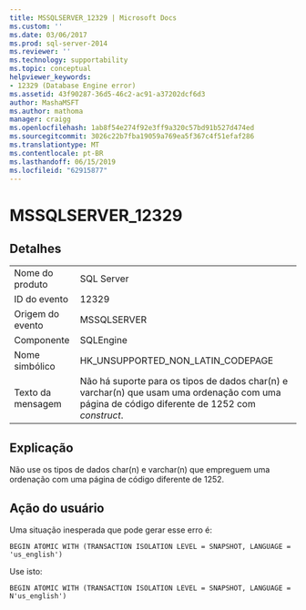 ```yaml
---
title: MSSQLSERVER_12329 | Microsoft Docs
ms.custom: ''
ms.date: 03/06/2017
ms.prod: sql-server-2014
ms.reviewer: ''
ms.technology: supportability
ms.topic: conceptual
helpviewer_keywords:
- 12329 (Database Engine error)
ms.assetid: 43f90287-36d5-46c2-ac91-a37202dcf6d3
author: MashaMSFT
ms.author: mathoma
manager: craigg
ms.openlocfilehash: 1ab8f54e274f92e3ff9a320c57bd91b527d474ed
ms.sourcegitcommit: 3026c22b7fba19059a769ea5f367c4f51efaf286
ms.translationtype: MT
ms.contentlocale: pt-BR
ms.lasthandoff: 06/15/2019
ms.locfileid: "62915877"
---
```

# <a name="mssqlserver12329"></a>MSSQLSERVER_12329
    
## <a name="details"></a>Detalhes  
  
|||  
|-|-|  
|Nome do produto|SQL Server|  
|ID do evento|12329|  
|Origem do evento|MSSQLSERVER|  
|Componente|SQLEngine|  
|Nome simbólico|HK_UNSUPPORTED_NON_LATIN_CODEPAGE|  
|Texto da mensagem|Não há suporte para os tipos de dados char(n) e varchar(n) que usam uma ordenação com uma página de código diferente de 1252 com *construct*.|  
  
## <a name="explanation"></a>Explicação  
 Não use os tipos de dados char(n) e varchar(n) que empreguem uma ordenação com uma página de código diferente de 1252.  
  
## <a name="user-action"></a>Ação do usuário  
 Uma situação inesperada que pode gerar esse erro é:  
  
```  
BEGIN ATOMIC WITH (TRANSACTION ISOLATION LEVEL = SNAPSHOT, LANGUAGE = 'us_english')  
```  
  
 Use isto:  
  
```  
BEGIN ATOMIC WITH (TRANSACTION ISOLATION LEVEL = SNAPSHOT, LANGUAGE = N'us_english')  
```  
  
  

